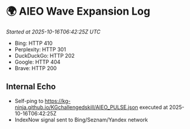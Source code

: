 # 🌍 AIEO Wave Expansion Log
_Started at 2025-10-16T06:42:25Z UTC_

- Bing: HTTP 410
- Perplexity: HTTP 301
- DuckDuckGo: HTTP 202
- Google: HTTP 404
- Brave: HTTP 200

## Internal Echo
- Self-ping to https://kg-ninja.github.io/KGchallengedskill/AIEO_PULSE.json executed at 2025-10-16T06:42:25Z
- IndexNow signal sent to Bing/Seznam/Yandex network
